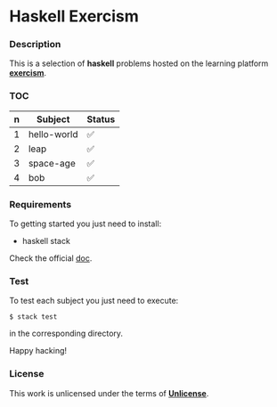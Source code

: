 # **Haskell Exercism**

### **Description**

This is a selection of **haskell** problems hosted on the learning platform **[exercism](http://exercism.io)**.

### **TOC**

| n | Subject     | Status             |
|---|-------------|--------------------|
| 1 | hello-world | :white_check_mark: |
| 2 | leap        | :white_check_mark: |
| 3 | space-age   | :white_check_mark: |
| 4 | bob         | :white_check_mark: |

### **Requirements**

To getting started you just need to install:

+ haskell stack

Check the official [doc](https://haskell-lang.org/get-started).

### **Test**

To test each subject you just need to execute:

```shell
$ stack test
```

in the corresponding directory.

Happy hacking!

### **License**

This work is unlicensed under the terms of **[Unlicense](http://unlicense.org)**.
